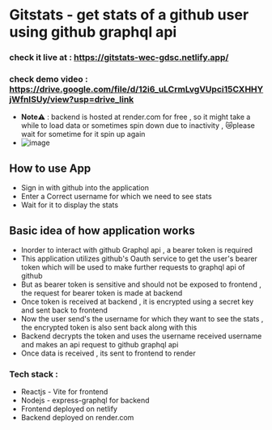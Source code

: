 # Gitstats - get stats of a github user using github graphql api

### check it live at : https://gitstats-wec-gdsc.netlify.app/
### check demo video : https://drive.google.com/file/d/12i6_uLCrmLvgVUpci15CXHHYjWfnISUy/view?usp=drive_link
* **Note**⚠️ : backend is hosted at render.com for free , so it might take a while to load data or sometimes spin down due to inactivity , 😿please wait for sometime for it spin up again
* ![image](https://github.com/AahilRafiq/gdsc-github-graphql-gitstats/assets/128609469/fca36939-f525-40d7-be1a-0b493e2bb3ff)


## How to use App
* Sign in with github into the application
* Enter a Correct username for which we need to see stats
* Wait for it to display the stats

## Basic idea of how application works
* Inorder to interact with github Graphql api , a bearer token is required
* This application utilizes github's Oauth service to get the user's bearer token which will be used to make further requests to graphql api of github
* But as bearer token is sensitive and should not be exposed to frontend , the request for bearer token is made at backend
* Once token is received at backend , it is encrypted using a secret key and sent back to frontend
* Now the user send's the username for which they want to see the stats , the encrypted token is also sent back along with this
* Backend decrypts the token and uses the username received username and makes an api request to github graphql api
* Once data is received , its sent to frontend to render

### Tech stack :
  * Reactjs - Vite for frontend
  * Nodejs - express-graphql for backend
  * Frontend deployed on netlify
  * Backend deployed on render.com

  
